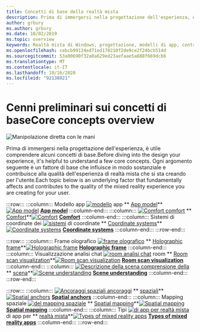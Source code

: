 ```yaml
---
title: Concetti di base della realtà mista
description: Prima di immergersi nella progettazione dell'esperienza, è utile comprendere alcuni concetti di base. Ogni argomento seguente è un fattore di base che influisce in modo sostanziale e contribuisce alla qualità dell'esperienza di realtà mista che si sta creando per l'utente.
author: grbury
ms.author: grbury
ms.date: 10/02/2019
ms.topic: overview
keywords: Realtà mista di Windows, progettazione, modelli di app, controlli, stile, HoloLens, interazione, elementi UX, comportamenti, blocchi predefiniti
ms.openlocfilehash: cebcb99124ed71ed170210f2de9ce2f24bcb514d
ms.sourcegitcommit: 53a00690f32a0a629ed23aefaae5a888f669dcb6
ms.translationtype: MT
ms.contentlocale: it-IT
ms.lasthandoff: 10/16/2020
ms.locfileid: "92138021"
---
```

# <a name="core-concepts-overview"></a><span data-ttu-id="e0d1c-105">Cenni preliminari sui concetti di base</span><span class="sxs-lookup"><span data-stu-id="e0d1c-105">Core concepts overview</span></span>

![Manipolazione diretta con le mani](images/05_CoreConcepts.png)


<span data-ttu-id="e0d1c-107">Prima di immergersi nella progettazione dell'esperienza, è utile comprendere alcuni concetti di base.</span><span class="sxs-lookup"><span data-stu-id="e0d1c-107">Before diving into the design your experience, it's helpful to understand a few core concepts.</span></span> <span data-ttu-id="e0d1c-108">Ogni argomento seguente è un fattore di base che influisce in modo sostanziale e contribuisce alla qualità dell'esperienza di realtà mista che si sta creando per l'utente.</span><span class="sxs-lookup"><span data-stu-id="e0d1c-108">Each topic below is an underlying factor that fundamentally affects and contributes to the quality of the mixed reality experience you are creating for your user.</span></span> 

:::row:::
    :::column:::
        <span data-ttu-id="e0d1c-109">Modello app [ ![ modello](images/teleportation-640px.png)](app-model.md) app \*\* [App model](app-model.md)\*\*</span><span class="sxs-lookup"><span data-stu-id="e0d1c-109">[![App model](images/teleportation-640px.png)](app-model.md) **[App model](app-model.md)**</span></span>
    :::column-end:::
    :::column:::
       <span data-ttu-id="e0d1c-110">[ ![ Comfort comfort](images/comfort-chart.PNG)](comfort.md) \*\* [Comfort](comfort.md)\*\*</span><span class="sxs-lookup"><span data-stu-id="e0d1c-110">[![Comfort](images/comfort-chart.PNG)](comfort.md) **[Comfort](comfort.md)**</span></span>
    :::column-end:::
    :::column:::
        <span data-ttu-id="e0d1c-111">Sistemi di coordinate dei [ ![ sistemi](images/coordinate-systems.PNG)](coordinate-systems.md) di coordinate \*\* [Coordinate systems](coordinate-systems.md)\*\*</span><span class="sxs-lookup"><span data-stu-id="e0d1c-111">[![Coordinate systems](images/coordinate-systems.PNG)](coordinate-systems.md) **[Coordinate systems](coordinate-systems.md)**</span></span>
    :::column-end:::
:::row-end:::

:::row:::
    :::column:::
        <span data-ttu-id="e0d1c-112">Frame olografico [ ![ frame olografico](images/destinationmars-750px.png)](holographic-frame.md) \*\* [Holographic frame](holographic-frame.md)\*\*</span><span class="sxs-lookup"><span data-stu-id="e0d1c-112">[![Holographic frame](images/destinationmars-750px.png)](holographic-frame.md) **[Holographic frame](holographic-frame.md)**</span></span>
    :::column-end:::
    :::column:::
        <span data-ttu-id="e0d1c-113">Visualizzazione analisi chat [ ![ room analisi chat](images/sr-mixedworld-140429-8pm-00068-1000px.png)](room-scan-visualization.md) room \*\* [Room scan visualization](room-scan-visualization.md)\*\*</span><span class="sxs-lookup"><span data-stu-id="e0d1c-113">[![Room scan visualization](images/sr-mixedworld-140429-8pm-00068-1000px.png)](room-scan-visualization.md) **[Room scan visualization](room-scan-visualization.md)**</span></span>
    :::column-end:::
    :::column:::
        <span data-ttu-id="e0d1c-114">[ ![ Descrizione della scena comprensione della](images/scene-understanding.png)](scene-understanding.md) \*\* [scena](scene-understanding.md)\*\*</span><span class="sxs-lookup"><span data-stu-id="e0d1c-114">[![Scene understanding](images/scene-understanding.png)](scene-understanding.md) **[Scene understanding](scene-understanding.md)**</span></span>
    :::column-end:::
:::row-end:::

:::row:::
    :::column:::
        <span data-ttu-id="e0d1c-115">[ ![ Ancoraggi spaziali ancoraggi](images/azurespatialanchors.jpg)](spatial-anchors.md) \*\* [spaziali](spatial-anchors.md)\*\*</span><span class="sxs-lookup"><span data-stu-id="e0d1c-115">[![Spatial anchors](images/azurespatialanchors.jpg)](spatial-anchors.md) **[Spatial anchors](spatial-anchors.md)**</span></span>
    :::column-end:::
    :::column:::
        <span data-ttu-id="e0d1c-116">Mapping spaziale [ ![ del mapping spaziale](images/surfacereconstruction.jpg)](spatial-mapping.md) \*\* [Spatial mapping](spatial-mapping.md)\*\*</span><span class="sxs-lookup"><span data-stu-id="e0d1c-116">[![Spatial mapping](images/surfacereconstruction.jpg)](spatial-mapping.md) **[Spatial mapping](spatial-mapping.md)**</span></span>
    :::column-end:::
    :::column:::
        <span data-ttu-id="e0d1c-117">Tipi [ ![ di app per realtà mista](images/enhancedenvironmentapps-640px.jpg)](types-of-mixed-reality-apps.md) di app per \*\* [realtà mista](types-of-mixed-reality-apps.md)\*\*</span><span class="sxs-lookup"><span data-stu-id="e0d1c-117">[![Types of mixed reality apps](images/enhancedenvironmentapps-640px.jpg)](types-of-mixed-reality-apps.md) **[Types of mixed reality apps](types-of-mixed-reality-apps.md)**</span></span>
    :::column-end:::
:::row-end:::


<br>

<br>

